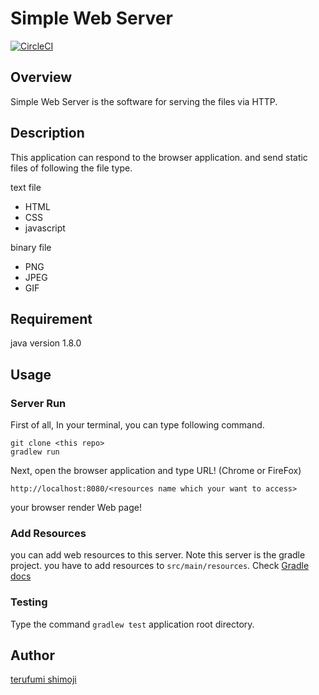 # Simple Web Server
[![CircleCI](https://circleci.com/gh/teru00/web-server.svg?style=svg&circle-token=ec26b5296ac0f527a50f678d6deb510cd1f6cfb4)](https://circleci.com/gh/teru00/web-server)

## Overview
Simple Web Server is the software for serving the files via HTTP.

## Description
This application can respond to the browser application.
and send static files of following the file type.

text file
 - HTML
 - CSS
 - javascript

binary file
 - PNG
 - JPEG
 - GIF

## Requirement
java version 1.8.0

## Usage
### Server Run
First of all, In your terminal, you can type following command.
```
git clone <this repo>
gradlew run
```

Next, open the browser application and type URL! (Chrome or FireFox)
```
http://localhost:8080/<resources name which your want to access>
```
your browser render Web page!

### Add Resources
you can add web resources to this server.
Note this server is the gradle project. you have to add resources to `src/main/resources`.
Check [Gradle docs](https://docs.gradle.org/current/userguide/userguide)

### Testing
Type the command `gradlew test` application root directory.

## Author

[terufumi shimoji](https://github.com/teru00)
